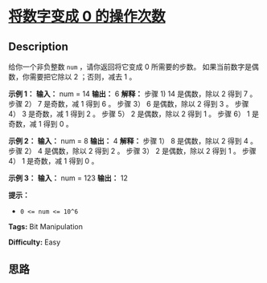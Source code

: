 # [将数字变成 0 的操作次数][title]

## Description

给你一个非负整数 `num` ，请你返回将它变成 0 所需要的步数。 如果当前数字是偶数，你需要把它除以 2 ；否则，减去 1 。



**示例 1：**
            **输入：** num = 14    **输出：** 6    **解释：** 步骤 1) 14 是偶数，除以 2 得到 7 。    步骤 2） 7 是奇数，减 1 得到 6 。    步骤 3） 6 是偶数，除以 2 得到 3 。    步骤 4） 3 是奇数，减 1 得到 2 。    步骤 5） 2 是偶数，除以 2 得到 1 。    步骤 6） 1 是奇数，减 1 得到 0 。    

**示例 2：**
            **输入：** num = 8    **输出：** 4    **解释：**    步骤 1） 8 是偶数，除以 2 得到 4 。    步骤 2） 4 是偶数，除以 2 得到 2 。    步骤 3） 2 是偶数，除以 2 得到 1 。    步骤 4） 1 是奇数，减 1 得到 0 。    

**示例 3：**
            **输入：** num = 123    **输出：** 12    



**提示：**

  * `0 <= num <= 10^6`


**Tags:** Bit Manipulation

**Difficulty:** Easy

## 思路

[title]: https://leetcode-cn.com/problems/number-of-steps-to-reduce-a-number-to-zero
